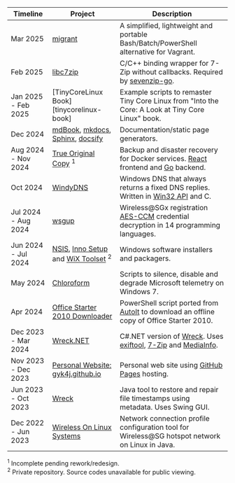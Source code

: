 | Timeline            | Project                                                                   | Description                                                                                            |
| ------------------- | ------------------------------------------------------------------------- | ------------------------------------------------------------------------------------------------------ |
| Mar 2025            | [migrant][migrant]                                                        | A simplified, lightweight and portable Bash/Batch/PowerShell alternative for Vagrant.                  |
| Feb 2025            | [libc7zip][libc7zip]                                                      | C/C++ binding wrapper for 7-Zip without callbacks. Required by [sevenzip-go][sevenzip-go].             |
| Jan 2025 - Feb 2025 | [TinyCoreLinux Book][tinycorelinux-book]                                  | Example scripts to remaster Tiny Core Linux from "Into the Core: A Look at Tiny Core Linux" book.      |
| Dec 2024            | [mdBook][mdbook], [mkdocs][mkdocs], [Sphinx][sphinx], [docsify][docsify]  | Documentation/static page generators.                                                                  |
| Aug 2024 - Nov 2024 | [True Original Copy][toc] <sup>1</sup>                                    | Backup and disaster recovery for Docker services. [React][react] frontend and [Go][go] backend.        |
| Oct 2024            | [WindyDNS][windydns]                                                      | Windows DNS that always returns a fixed DNS replies. Written in [Win32 API][winapi] and C.             |
| Jul 2024 - Aug 2024 | [wsgup][wsgup]                                                            | Wireless@SGx registration [AES-CCM][ccm] credential decryption in 14 programming languages.            |
| Jun 2024 - Jul 2024 | [NSIS][nsis], [Inno Setup][innosetup] and [WiX Toolset][wix] <sup>2</sup> | Windows software installers and packagers.                                                             |
| May 2024            | [Chloroform][chcl3]                                                       | Scripts to silence, disable and degrade Microsoft telemetry on Windows 7.                              |
| Apr 2024            | [Office Starter 2010 Downloader][o2010sd]                                 | PowerShell script ported from [AutoIt][autoit] to download an offline copy of Office Starter 2010.     |
| Dec 2023 - Mar 2024 | [Wreck.NET][wrecknet]                                                     | C#.NET version of [Wreck][wreck4j]. Uses [exiftool][exiftool], [7-Zip][7z] and [MediaInfo][mediainfo]. |
| Nov 2023 - Dec 2023 | [Personal Website: gyk4j.github.io][www]                                  | Personal web site using [GitHub Pages][github-pages] hosting.                                          |
| Jun 2023 - Oct 2023 | [Wreck][wreck4j]                                                          | Java tool to restore and repair file timestamps using metadata. Uses Swing GUI.                        |
| Dec 2022 - Jun 2023 | [Wireless On Linux Systems][wols]                                         | Network connection profile configuration tool for Wireless@SG hotspot network on Linux in Java.        |

<sup>1</sup> Incomplete pending rework/redesign.  
<sup>2</sup> Private repository. Source codes unavailable for public viewing.  

[migrant]: https://github.com/gyk4j/migrant
[libc7zip]: https://github.com/gyk4j/libc7zip
[sevenzip-go]: https://pkg.go.dev/github.com/itchio/sevenzip-go
[tinycorelinux-remaster]: https://github.com/gyk4j/tinycorelinux-remaster
[mdbook]: https://github.com/gyk4j/try-mdbook
[mkdocs]: https://github.com/gyk4j/try-mkdocs
[sphinx]: https://github.com/gyk4j/try-sphinx
[docsify]: https://github.com/gyk4j/try-docsify
[toc]: https://github.com/gyk4j/toc
[react]: https://react.dev
[go]: https://go.dev
[windydns]: https://github.com/gyk4j/windydns
[winapi]: https://learn.microsoft.com/en-us/windows/win32/apiindex/windows-api-list
[wsgup]: https://github.com/gyk4j/wsgup
[ccm]: https://en.wikipedia.org/wiki/CCM_mode
[nsis]: https://nsis.sourceforge.io/Main_Page
[innosetup]: https://jrsoftware.org/isinfo.php
[wix]: https://www.firegiant.com/wixtoolset/
[chcl3]: https://github.com/gyk4j/chcl3
[o2010sd]: https://github.com/gyk4j/o2010s
[autoit]: https://www.autoitscript.com/site/
[wrecknet]: https://github.com/gyk4j/wreck-net
[exiftool]: https://www.exiftool.org
[7z]: https://www.7-zip.org
[mediainfo]: https://mediaarea.net/en/MediaInfo
[www]: https://gyk4j.github.io
[github-pages]: https://pages.github.com/
[wreck4j]: https://github.com/gyk4j/wreck
[wols]: https://github.com/gyk4j/wols

<!--
### Hi there 👋
**gyk4j/gyk4j** is a ✨ _special_ ✨ repository because its `README.md` (this file) appears on your GitHub profile.

Here are some ideas to get you started:

- 🔭 I’m currently working on ...
- 🌱 I’m currently learning ...
- 👯 I’m looking to collaborate on ...
- 🤔 I’m looking for help with ...
- 💬 Ask me about ...
- 📫 How to reach me: ...
- 😄 Pronouns: ...
- ⚡ Fun fact: ...
-->
